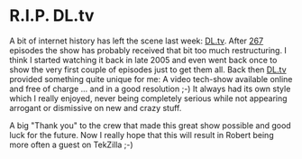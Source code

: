 # R.I.P. DL.tv 

<img src="http://zerokspot.com/uploads/snapshots/dltvrip-20090219-130756.png" alt="" class="left postimg" />A bit of internet history has left the scene last week: [DL.tv](http://dl.tv/2009/02/long_live_dltv_1.php). After [267](http://dl.tv/2005/08/episode_1_available_now_1.php) episodes the show has probably received that bit too much restructuring. I think I started watching it back in late 2005 and even went back once to show the very first couple of episodes just to get them all. Back then [DL.tv](http://dl.tv/) provided something quite unique for me: A video tech-show available online and free of charge ... and in a good resolution ;-) It always had its own style which I really enjoyed, never being completely serious while not appearing arrogant or dismissive on new and crazy stuff. 

A big "Thank you" to the crew that made this great show possible and good luck for the future. Now I really hope that this will result in Robert being more often a guest on TekZilla ;-)